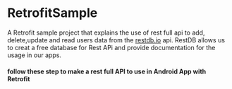 # RetrofitSample
A Retrofit sample project that explains the use of rest full api to add, delete,update and read users data from the [restdb.io](https://restdb.io/) api. RestDB allows us to creat a free database for Rest APi and provide documentation for the usage in our apps.
#### follow these step to make a rest full API to use in Android App with Retrofit
